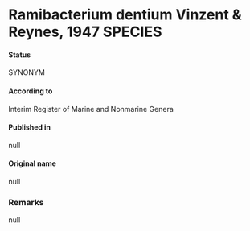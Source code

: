 Ramibacterium dentium Vinzent & Reynes, 1947 SPECIES
=======

#### Status
SYNONYM

#### According to
Interim Register of Marine and Nonmarine Genera

#### Published in
null

#### Original name
null

### Remarks
null